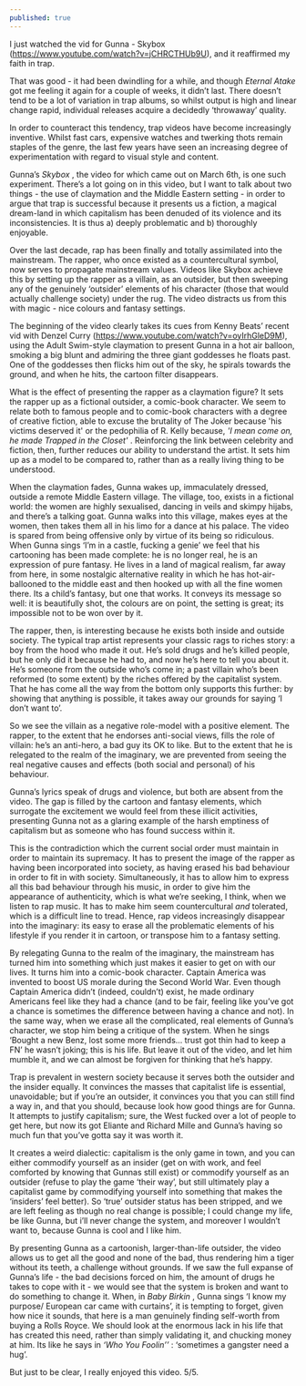 ```yaml
---
published: true
---
```

I just watched the vid for Gunna - Skybox (https://www.youtube.com/watch?v=jCHRCTHUb9U), and it reaffirmed my faith in trap.

That was good - it had been dwindling for a while, and though _Eternal Atake_ got me feeling it again for a couple of weeks, it didn’t last. There doesn’t tend to be a lot of variation in trap albums, so whilst output is high and linear change rapid, individual releases acquire a decidedly ‘throwaway’ quality.

In order to counteract this tendency, trap videos have become increasingly inventive. Whilst fast cars, expensive watches and twerking thots remain staples of the genre, the last few years have seen an increasing degree of experimentation with regard to visual style and content.

Gunna’s _Skybox_ , the video for which came out on March 6th, is one such experiment. There’s a lot going on in this video, but I want to talk about two things - the use of claymation and the Middle Eastern setting - in order to argue that trap is successful because it presents us a fiction, a magical dream-land in which capitalism has been denuded of its violence and its inconsistencies. It is thus a) deeply problematic and b) thoroughly enjoyable.

Over the last decade, rap has been finally and totally assimilated into the mainstream. The rapper, who once existed as a countercultural symbol, now serves to propagate mainstream values. Videos like Skybox achieve this by setting up the rapper as a villain, as an outsider, but then sweeping any of the genuinely ‘outsider’ elements of his character (those that would actually challenge society) under the rug. The video distracts us from this with magic - nice colours and fantasy settings.

The beginning of the video clearly takes its cues from Kenny Beats’ recent vid with Denzel Curry (https://www.youtube.com/watch?v=oyIrhGleD9M), using the Adult Swim-style claymation to present Gunna in a hot air balloon, smoking a big blunt and admiring the three giant goddesses he floats past. One of the goddesses then flicks him out of the sky, he spirals towards the ground, and when he hits, the cartoon filter disappears.

What is the effect of presenting the rapper as a claymation figure? It sets the rapper up as a fictional outsider, a comic-book character. We seem to relate both to famous people and to comic-book characters with a degree of creative fiction, able to excuse the brutality of The Joker because 'his victims deserved it' or the pedophilia of R. Kelly because, _'I mean come on, he made Trapped in the Closet'_ . Reinforcing the link between celebrity and fiction, then, further reduces our ability to understand  the artist. It sets him up as a model to be compared to, rather than as a really living thing to be understood.

When the claymation fades, Gunna wakes up, immaculately dressed, outside a remote Middle Eastern village. The village, too, exists in a fictional world: the women are highly sexualised, dancing in veils and skimpy hijabs, and there’s a talking goat. Gunna walks into this village, makes eyes at the women, then takes them all in his limo for a dance at his palace. 
The video is spared from being offensive only by virtue of its being so ridiculous. When Gunna sings ‘I’m in a castle, fucking a genie’ we feel that his cartooning has been made complete: he is no longer real, he is an expression of pure fantasy. He lives in a land of magical realism, far away from here, in some nostalgic alternative reality in which he has hot-air-ballooned to the middle east and then hooked up with all the fine women there. Its a child’s fantasy, but one that works. It conveys its message so well: it is beautifully shot, the colours are on point, the setting is great; its impossible not to be won over by it.

The rapper, then, is interesting because he exists both inside and outside society. The typical trap artist represents your classic rags to riches story: a boy from the hood who made it out. He’s sold drugs and he’s killed people, but he only did it because he had to, and now he’s here to tell you about it. He’s someone from the outside who’s come in; a past villain who’s been reformed (to some extent) by the riches offered by the capitalist system. That he has come all the way from the bottom only supports this further: by showing that anything is possible, it takes away our grounds for saying ‘I don’t want to’.

So we see the villain as a negative role-model with a positive element. The rapper, to the extent that he endorses anti-social views, fills the role of villain: he’s an anti-hero, a bad guy its OK to like. But to the extent that he is relegated to the realm of the imaginary, we are prevented from seeing the real negative causes and effects (both social and personal) of his behaviour.

Gunna’s lyrics speak of drugs and violence, but both are absent from the video. The gap is filled by the cartoon and fantasy elements, which surrogate the excitement we would feel from these illicit activities, presenting Gunna not as a glaring example of the harsh emptiness of capitalism but as someone who has found success within it. 

This is the contradiction which the current social order must maintain in order to maintain its supremacy. It has to present the image of the rapper as having been incorporated into society, as having erased his bad behaviour in order to fit in with society. Simultaneously, it has to allow him to express all this bad behaviour through his music, in order to give him the appearance of authenticity, which is what we’re seeking, I think, when we listen to rap music. It has to make him seem countercultural _and_ tolerated, which is a difficult line to tread. Hence, rap videos increasingly disappear into the imaginary: its easy to erase all the problematic elements of his lifestyle if you render it in cartoon, or transpose him to a fantasy setting.

By relegating Gunna to the realm of the imaginary, the mainstream has turned him into something which just makes it easier to get on with our lives. It turns him into a comic-book character. Captain America was invented to boost US morale during the Second World War. Even though Captain America didn’t (indeed, couldn’t) exist, he made ordinary Americans feel like they had a chance (and to be fair, feeling like you’ve got a chance is sometimes the difference between having a chance and not). In the same way, when we erase all the complicated, real elements of Gunna’s character, we stop him being a critique of the system. When he sings ‘Bought a new Benz, lost some more friends… trust got thin had to keep a FN’ he wasn’t joking; this is his life. But leave it out of the video, and let him mumble it, and we can almost be forgiven for thinking that he’s happy.

Trap is prevalent in western society because it serves both the outsider and the insider equally. It convinces the masses that capitalist life is essential, unavoidable; but if you’re an outsider, it convinces you that you can still find a way in, and that you should, because look how good things are for Gunna. It attempts to justify capitalism; sure, the West fucked over a lot of people to get here, but now its got Eliante and Richard Mille and Gunna’s having so much fun that you’ve gotta say it was worth it.

It creates a weird dialectic: capitalism is the only game in town, and you can either commodify yourself as an insider (get on with work, and feel comforted by knowing that Gunnas still exist) or commodify yourself as an outsider (refuse to play the game ‘their way’, but still ultimately play a capitalist game by commodifying yourself into something that makes the ‘insiders’ feel better). So ‘true’ outsider status has been stripped, and we are left feeling as though no real change is possible; I could change my life, be like Gunna, but i’ll never change the system, and moreover I wouldn’t want to, because Gunna is cool and I like him.

By presenting Gunna as a cartoonish, larger-than-life outsider, the video allows us to get all the good and none of the bad, thus rendering him a tiger without its teeth, a challenge without grounds. If we saw the full expanse of Gunna’s life - the bad decisions forced on him, the amount of drugs he takes to cope with it - we would see that the system is broken and want to do something to change it. When, in _Baby Birkin_ , Gunna sings ‘I know my purpose/ European car came with curtains’, it is tempting to forget, given how nice it sounds, that here is a man genuinely finding self-worth from buying a Rolls Royce. We should look at the enormous lack in his life that has created this need, rather than simply validating it, and chucking money at him. Its like he says in _‘Who You Foolin’’_ : ‘sometimes a gangster need a hug’.

But just to be clear, I really enjoyed this video. 5/5.
